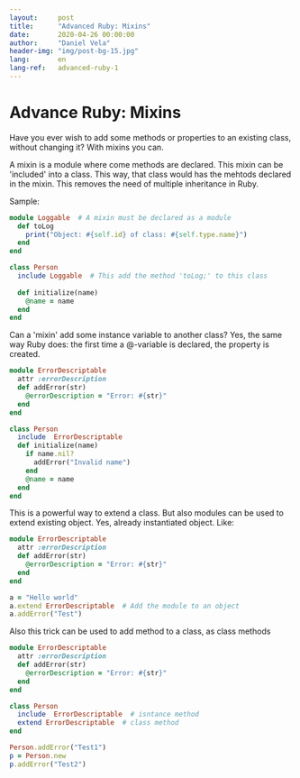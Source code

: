 ```yaml
---
layout:     post
title:      "Advanced Ruby: Mixins"
date:       2020-04-26 00:00:00
author:     "Daniel Vela"
header-img: "img/post-bg-15.jpg"
lang:       en
lang-ref:   advanced-ruby-1
---
```


# Advance Ruby: Mixins

Have you ever wish to add some methods or properties to an existing class, without changing it? With mixins you can.

A mixin is a module where come methods are declared. This mixin can be 'included' into a class. This way, that class would has the mehtods declared in the mixin. This removes the need of multiple inheritance in Ruby. 

Sample: 

```ruby
module Loggable  # A mixin must be declared as a module
  def toLog
    print("Object: #{self.id} of class: #{self.type.name}")
  end
end

class Person
  include Loggable  # This add the method 'toLog;' to this class
  
  def initialize(name)
    @name = name
  end
end
```

Can a 'mixin' add some instance variable to another class? Yes, the same way Ruby does: the first time a @-variable is declared, the property is created.

```ruby
module ErrorDescriptable
  attr :errorDescription
  def addError(str)
    @errorDescription = "Error: #{str}"
  end
end

class Person
  include  ErrorDescriptable
  def initialize(name)
    if name.nil?
      addError("Invalid name")
    end
    @name = name
  end
end
```

This is a powerful way to extend a class. But also modules can be used to extend existing object. Yes, already instantiated object. Like:

```ruby
module ErrorDescriptable
  attr :errorDescription
  def addError(str)
    @errorDescription = "Error: #{str}"
  end
end

a = "Hello world"
a.extend ErrorDescriptable  # Add the module to an object
a.addError("Test")
```

Also this trick can be used to add method to a class, as class methods

```ruby
module ErrorDescriptable
  attr :errorDescription
  def addError(str)
    @errorDescription = "Error: #{str}"
  end
end

class Person
  include  ErrorDescriptable  # isntance method
  extend ErrorDescriptable  # class method
end

Person.addError("Test1")
p = Person.new
p.addError("Test2")
```



